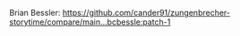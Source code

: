Brian Bessler: https://github.com/cander91/zungenbrecher-storytime/compare/main...bcbessle:patch-1

